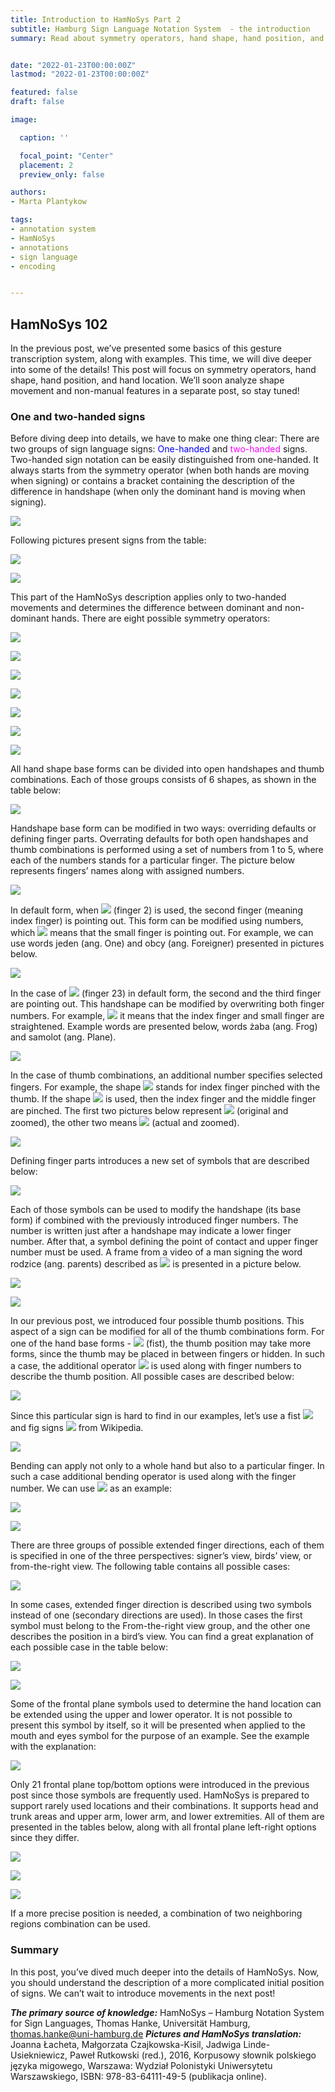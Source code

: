 ```yaml
---
title: Introduction to HamNoSys Part 2
subtitle: Hamburg Sign Language Notation System  - the introduction 
summary: Read about symmetry operators, hand shape, hand position, and hand location representation in HamNoSys.


date: "2022-01-23T00:00:00Z"
lastmod: "2022-01-23T00:00:00Z"

featured: false
draft: false

image:

  caption: ''

  focal_point: "Center"
  placement: 2
  preview_only: false

authors:
- Marta Plantykow

tags:
- annotation system
- HamNoSys
- annotations
- sign language
- encoding


---
```







## HamNoSys 102
In the previous post, we’ve presented some basics of this gesture transcription system, along with examples. This time, we will dive deeper into some of the details! This post will focus on symmetry operators, hand shape, hand position, and hand location. We’ll soon analyze shape movement and non-manual features in a separate post, so stay tuned!
### One and two-handed signs
Before diving deep into details, we have to make one thing clear: There are two groups of sign language signs: <span style="color:blue">One-handed</span> and <span style="color:magenta">two-handed</span> signs. Two-handed sign notation can be easily distinguished from one-handed. It always starts from the symmetry operator (when both hands are moving when signing) or contains a bracket containing the description of the difference in handshape (when only the dominant hand is moving when signing).

![](./post1.jpg)

Following pictures present signs from the table:

![](./post2.jpg)

![](./post3.jpg)

This part of the HamNoSys description applies only to two-handed movements and determines the difference between dominant and non-dominant hands. There are eight possible symmetry operators:

![](./post4.jpg)

![](./post5.jpg)

![](./post6.jpg)

![](./post7.jpg)

![](./post8.jpg)

![](./post9.jpg)

![](./post10.jpg)

All hand shape base forms can be divided into open handshapes and thumb combinations. Each of those groups consists of 6 shapes, as shown in the table below:

![](./post11.jpg)

Handshape base form can be modified in two ways: overriding defaults or defining finger parts. 
Overrating defaults for both open handshapes and thumb combinations is performed using a set of numbers from 1 to 5, where each of the numbers stands for a particular finger. The picture below represents fingers’ names along with assigned numbers.

![](./post12.jpg)

In default form, when ![](./f1.jpg) (finger 2) is used, the second finger (meaning index finger) is pointing out. This form can be modified using numbers, which ![](./f2.jpg) means that the small finger is pointing out. For example, we can use words jeden (ang. One) and obcy (ang. Foreigner) presented in pictures below.

![](./post13.jpg)

In the case of ![](./f3.jpg) (finger 23) in default form, the second and the third finger are pointing out. This handshape can be modified by overwriting both finger numbers. For example, ![](./f4.jpg) it means that the index finger and small finger are straightened. Example words are presented below, words żaba (ang. Frog) and samolot (ang. Plane).

![](./post14.jpg)

In the case of thumb combinations, an additional number specifies selected fingers. For example, the shape ![](./f6.jpg) stands for index finger pinched with the thumb. If the shape ![](./f5.jpg) is used, then the index finger and the middle finger are pinched. The first two pictures below represent ![](./f6.jpg) (original and zoomed), the other two means ![](./f5.jpg) (actual and zoomed).

![](./post15.jpg)

Defining finger parts introduces a new set of symbols that are described below:

![](./post16.jpg)

Each of those symbols can be used to modify the handshape (its base form) if combined with the previously introduced finger numbers. The number is written just after a handshape may indicate a lower finger number. After that, a symbol defining the point of contact and upper finger number must be used. A frame from a video of a man signing the word rodzice (ang. parents) described as ![](./f7.jpg) is presented in a picture below.

![](./post17.jpg)

![](./post18.jpg)

In our previous post, we introduced four possible thumb positions. This aspect of a sign can be modified for all of the thumb combinations form.
For one of the hand base forms - ![](./f8.jpg) (fist), the thumb position may take more forms, since the thumb may be placed in between fingers or hidden. In such a case, the additional operator ![](./f9.jpg) is used along with finger numbers to describe the thumb position. All possible cases are described below:

![](./post19.jpg)


Since this particular sign is hard to find in our examples, let’s use a fist ![](./f10.jpg) and fig signs ![](./f11.jpg) from Wikipedia. 

![](./post20.jpg)

Bending can apply not only to a whole hand but also to a particular finger. In such a case additional bending operator is used along with the finger number. We can use ![](./f12.jpg) as an example:

![](./post21.jpg)

![](./post22.jpg)


There are three groups of possible extended finger directions, each of them is specified in one of the three perspectives: signer’s view, birds’ view, or from-the-right view. The following table contains all possible cases:

![](./post23.jpg)


In some cases, extended finger direction is described using two symbols instead of one (secondary directions are used). In those cases the first symbol must belong to the From-the-right view group, and the other one describes the position in a bird’s view. You can find a great explanation of each possible case in the table below:

![](./post24.jpg)

![](./post25.jpg)

Some of the frontal plane symbols used to determine the hand location can be extended using the upper and lower operator. It is not possible to present this symbol by itself, so it will be presented when applied to the mouth and eyes symbol for the purpose of an example. See the example with the explanation:

![](./post26.jpg)


Only 21 frontal plane top/bottom options were introduced in the previous post since those symbols are frequently used. HamNoSys is prepared to support rarely used locations and their combinations. It supports head and trunk areas and upper arm, lower arm, and lower extremities. All of them are presented in the tables below, along with all frontal plane left-right options since they differ. 

![](./post27.jpg)

![](./post28.jpg)

![](./post29.jpg)

If a more precise position is needed, a combination of two neighboring regions combination can be used.

### Summary
In this post, you’ve dived much deeper into the details of HamNoSys. Now, you should understand the description of a more complicated initial position of signs. We can’t wait to introduce movements in the next post!

***The primary source of knowledge:*** HamNoSys – Hamburg Notation System for Sign Languages, Thomas Hanke, Universität Hamburg, thomas.hanke@uni-hamburg.de
***Pictures and HamNoSys translation:*** Joanna Łacheta, Małgorzata Czajkowska-Kisil, Jadwiga Linde-Usiekniewicz, Paweł Rutkowski (red.), 2016, Korpusowy słownik polskiego języka migowego, Warszawa: Wydział Polonistyki Uniwersytetu Warszawskiego, ISBN: 978-83-64111-49-5 (publikacja online).

















































